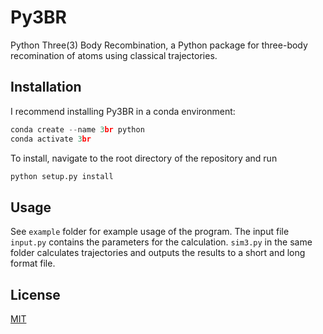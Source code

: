 # Py3BR
Python Three(3) Body Recombination, a Python package for three-body recomination of atoms using classical trajectories. 

## Installation
I recommend installing Py3BR in a conda environment:
```python
conda create --name 3br python
conda activate 3br 
```

To install, navigate to the root directory of the repository and run 
```python
python setup.py install
```

## Usage
<p> See <code>example</code> folder for example usage of the program. The input file <code>input.py</code> contains the parameters for the calculation. <code>sim3.py</code> in the same folder calculates trajectories and outputs the results to a short and long format file. 

## License
 
[MIT](https://choosealicense.com/licenses/mit/)
